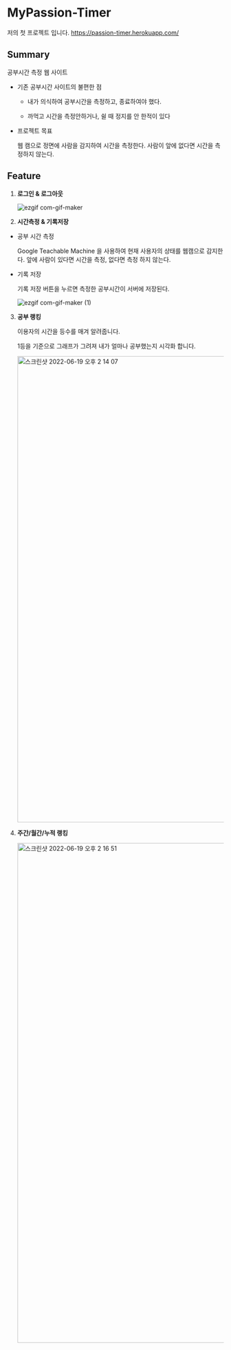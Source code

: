 # MyPassion-Timer

저의 첫 프로젝트 입니다.
https://passion-timer.herokuapp.com/

## Summary

공부시간 측정 웹 사이트 
  - 기존 공부시간 사이트의 불편한 점  
 
    - 내가 의식하여 공부시간을 측정하고, 종료하여야 했다. 
    
    - 까먹고 시간을 측정안하거나, 쉴 때 정지를 안 한적이 있다 
    
  - 프로젝트 목표
  
    웹 캠으로 정면에 사람을 감지하여 시간을 측정한다. 사람이 앞에 없다면 시간을 측정하지 않는다.

## Feature

1. **로그인 & 로그아웃**
   
   ![ezgif com-gif-maker](https://user-images.githubusercontent.com/62373865/174467367-2b27048b-77e8-44d9-8e7d-5280f257e27d.gif)
   

2. **시간측정 & 기록저장**

- 공부 시간 측정 
  
  Google Teachable Machine 을 사용하여 현재 사용자의 상태를 웹캠으로 감지한다. 앞에 사람이 있다면 시간을 측정, 없다면 측정 하지 않는다.

- 기록 저장

  기록 저장 버튼을 누르면 측정한 공부시간이 서버에 저장된다.
  
     ![ezgif com-gif-maker (1)](https://user-images.githubusercontent.com/62373865/174467368-08d6631b-92f7-476c-a1f4-9d86fb82212b.gif)
  
3. **공부 랭킹**

   이용자의 시간을 등수를 매겨 알려줍니다.

   1등을 기준으로 그래프가 그려져 내가 얼마나 공부했는지 시각화 합니다.
   
   <img width="1083" alt="스크린샷 2022-06-19 오후 2 14 07" src="https://user-images.githubusercontent.com/62373865/174467385-42b6ffdb-c0dd-4f58-945c-cfa1eda5e39f.png">

4. **주간/월간/누적 랭킹**

    <img width="1161" alt="스크린샷 2022-06-19 오후 2 16 51" src="https://user-images.githubusercontent.com/62373865/174467395-67a75827-6667-4b56-855d-4cc2515d0d0f.png">
